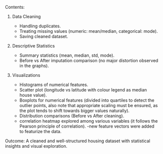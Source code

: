 Contents:
1. Data Cleaning
   - Handling duplicates.
   - Treating missing values (numeric: mean/median, categorical: mode).
   - Saving cleaned dataset.

2. Descriptive Statistics
   - Summary statistics (mean, median, std, mode).
   - Before vs After imputation comparison (no major distortion observed in the graphs).

3. Visualizations
   - Histograms of numerical features.
   - Scatter plot (longitude vs latitude with colour legend as median house value).
   - Boxplots for numerical features (divided into quartiles to detect the outlier points, also note that appropriate scaling must be ensured, as the plot                tends to shift towards bigger values naturally).
   - Distribution comparisons (Before vs After cleaning).
   - correlation heatmap explored among various variables (it follows the Pearson principle of correlation).
   -new feature vectors were added to featurize the data.


Outcome:
A cleaned and well-structured housing dataset with statistical insights and visual exploration.
